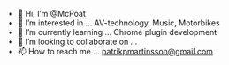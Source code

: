 - 👋 Hi, I’m @McPoat
- 👀 I’m interested in ...
  AV-technology, Music, Motorbikes
- 🌱 I’m currently learning ...
  Chrome plugin development
- 💞️ I’m looking to collaborate on ...
- 📫 How to reach me ...
  patrikpmartinsson@gmail.com

<!---
McPoat/McPoat is a ✨ special ✨ repository because its `README.md` (this file) appears on your GitHub profile.
You can click the Preview link to take a look at your changes.
--->

